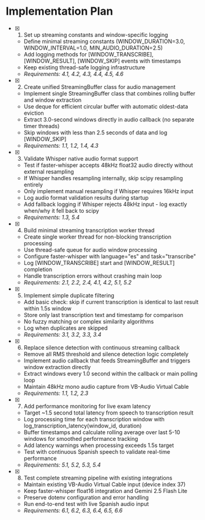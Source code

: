# Implementation Plan

- [x] 1. Set up streaming constants and window-specific logging





  - Define minimal streaming constants (WINDOW_DURATION=3.0, WINDOW_INTERVAL=1.0, MIN_AUDIO_DURATION=2.5)
  - Add logging methods for [WINDOW_TRANSCRIBE], [WINDOW_RESULT], [WINDOW_SKIP] events with timestamps
  - Keep existing thread-safe logging infrastructure
  - _Requirements: 4.1, 4.2, 4.3, 4.4, 4.5, 4.6_

- [x] 2. Create unified StreamingBuffer class for audio management





  - Implement single StreamingBuffer class that combines rolling buffer and window extraction
  - Use deque for efficient circular buffer with automatic oldest-data eviction
  - Extract 3.0-second windows directly in audio callback (no separate timer threads)
  - Skip windows with less than 2.5 seconds of data and log [WINDOW_SKIP]
  - _Requirements: 1.1, 1.2, 1.4, 4.3_

- [x] 3. Validate Whisper native audio format support





  - Test if faster-whisper accepts 48kHz float32 audio directly without external resampling
  - If Whisper handles resampling internally, skip scipy resampling entirely
  - Only implement manual resampling if Whisper requires 16kHz input
  - Log audio format validation results during startup
  - Add fallback logging if Whisper rejects 48kHz input - log exactly when/why it fell back to scipy
  - _Requirements: 1.3, 5.4_

- [x] 4. Build minimal streaming transcription worker thread





  - Create single worker thread for non-blocking transcription processing
  - Use thread-safe queue for audio window processing
  - Configure faster-whisper with language="es" and task="transcribe"
  - Log [WINDOW_TRANSCRIBE] start and [WINDOW_RESULT] completion
  - Handle transcription errors without crashing main loop
  - _Requirements: 2.1, 2.2, 2.4, 4.1, 4.2, 5.1, 5.2_

- [x] 5. Implement simple duplicate filtering





  - Add basic check: skip if current transcription is identical to last result within 1.5s window
  - Store only last transcription text and timestamp for comparison
  - No fuzzy matching or complex similarity algorithms
  - Log when duplicates are skipped
  - _Requirements: 3.1, 3.2, 3.3, 3.4_

- [x] 6. Replace silence detection with continuous streaming callback





  - Remove all RMS threshold and silence detection logic completely
  - Implement audio callback that feeds StreamingBuffer and triggers window extraction directly
  - Extract windows every 1.0 second within the callback or main polling loop
  - Maintain 48kHz mono audio capture from VB-Audio Virtual Cable
  - _Requirements: 1.1, 1.2, 2.3_

- [x] 7. Add performance monitoring for live exam latency





  - Target ~1.5 second total latency from speech to transcription result
  - Log processing time for each transcription window with log_transcription_latency(window_id, duration)
  - Buffer timestamps and calculate rolling average over last 5-10 windows for smoothed performance tracking
  - Add latency warnings when processing exceeds 1.5s target
  - Test with continuous Spanish speech to validate real-time performance
  - _Requirements: 5.1, 5.2, 5.3, 5.4_

- [x] 8. Test complete streaming pipeline with existing integrations





  - Maintain existing VB-Audio Virtual Cable input (device index 37)
  - Keep faster-whisper float16 integration and Gemini 2.5 Flash Lite
  - Preserve dotenv configuration and error handling
  - Run end-to-end test with live Spanish audio input
  - _Requirements: 6.1, 6.2, 6.3, 6.4, 6.5, 6.6_